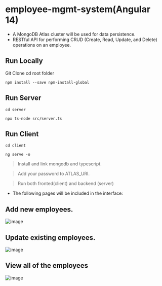 # employee-mgmt-system(Angular 14)

- A MongoDB Atlas cluster will be used for data persistence. 
- RESTful API for performing CRUD (Create, Read, Update, and Delete) operations on an employee. 

## Run Locally
Git Clone
cd root folder

`npm install --save npm-install-global`

##  Run Server

`cd server`

`npx ts-node src/server.ts`

## Run Client

`cd client`

`ng serve -o`

> Install and link mongodb and typescript.

> Add your password to ATLAS_URI.

> Run both fronted(client) and backend (server)

- The following pages will be included in the interface:

## Add new employees.

![image](https://user-images.githubusercontent.com/61587290/181094444-38bcea8e-2154-4c7a-84e2-47a33a23f7fc.png)

## Update existing employees. 


![image](https://user-images.githubusercontent.com/61587290/181094569-d6b82ade-91b8-419b-a45e-482c84626729.png)

## View all of the employees

![image](https://user-images.githubusercontent.com/61587290/181094750-d3f61660-e441-4118-97ad-77b8ba152a14.png)
